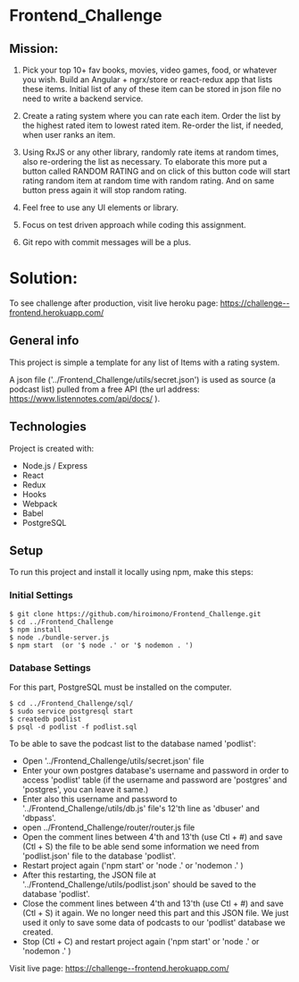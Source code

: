 # Frontend_Challenge

## Mission:

1. Pick your top 10+ fav books, movies, video games, food, or whatever you
   wish. Build an Angular + ngrx/store or react-redux app that lists these
   items. Initial list of any of these item can be stored in json file no
   need to write a backend service.

2. Create a rating system where you can rate each item. Order the list by
   the highest rated item to lowest rated item. Re-order the list, if needed,
   when user ranks an item.

3. Using RxJS or any other library, randomly rate items at random times,
   also re-ordering the list as necessary. To elaborate this more put a
   button called RANDOM RATING and on click of this button code will start
   rating random item at random time with random rating. And on same button
   press again it will stop random rating.

4. Feel free to use any UI elements or library.

5. Focus on test driven approach while coding this assignment.

6. Git repo with commit messages will be a plus.

# Solution:

To see challenge after production, visit live heroku page: https://challenge--frontend.herokuapp.com/

## General info

This project is simple a template for any list of Items with a rating system. 

A json file ('../Frontend_Challenge/utils/secret.json') is used as source (a podcast list) pulled from a free API (the url address: https://www.listennotes.com/api/docs/ ). 

## Technologies

Project is created with:

-   Node.js / Express
-   React
-   Redux
-   Hooks
-   Webpack
-   Babel
-   PostgreSQL

## Setup

To run this project and install it locally using npm, make this steps:

### Initial Settings

```
$ git clone https://github.com/hiroimono/Frontend_Challenge.git
$ cd ../Frontend_Challenge
$ npm install
$ node ./bundle-server.js
$ npm start  (or '$ node .' or '$ nodemon . ')
```

### Database Settings

For this part, PostgreSQL must be installed on the computer.

```
$ cd ../Frontend_Challenge/sql/
$ sudo service postgresql start
$ createdb podlist
$ psql -d podlist -f podlist.sql

```

To be able to save the podcast list to the database named 'podlist':

-   Open '../Frontend_Challenge/utils/secret.json' file
-   Enter your own postgres database's username and password in order to access 'podlist' table (if the username and password are 'postgres' and 'postgres', you can leave it same.)
-   Enter also this username and password to '../Frontend_Challenge/utils/db.js' file's 12'th line as 'dbuser' and 'dbpass'.
-   open ../Frontend_Challenge/router/router.js file
-   Open the comment lines between 4'th and 13'th (use Ctl + #) and save (Ctl + S) the file to be able send some information we need from 'podlist.json' file to the database 'podlist'.
-   Restart project again ('npm start' or 'node .' or 'nodemon .' )
-   After this restarting, the JSON file at '../Frontend_Challenge/utils/podlist.json' should be saved to the database 'podlist'.
-   Close the comment lines between 4'th and 13'th (use Ctl + #) and save (Ctl + S) it again. We no longer need this part and this JSON file. We just used it only to save some data of podcasts to our 'podlist' database we created.
-   Stop (Ctl + C) and restart project again ('npm start' or 'node .' or 'nodemon .' )

Visit live page: https://challenge--frontend.herokuapp.com/
